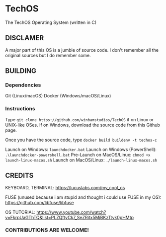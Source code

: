 # TechOS
The TechOS Operating System (written in C)
## DISCLAMER
A major part of this OS is a jumble of source code. I don't remember all the original sources but I do remember some.

## BUILDING
### Dependencies

Git (Linux/macOS)
Docker (Windows/macOS/Linux)

### Instructions

Type `git clone https://github.com/winbamstudios/TechOS` if on Linux or UNIX-like OSes.
If on Windows, download the source code from this Github page.

Once you have the source code, type `docker build buildenv -t techos-c`

Launch on Windows: `launchdocker.bat`
Launch on Windows (PowerShell): `.\launchdocker-powershell.bat`
Pre-Launch on MacOS/Linux: `chmod +x launch-linux-macos.sh`
Launch on MacOS/Linux: `./launch-linux-macos.sh`

## CREDITS
KEYBOARD, TERMINAL: https://lucuslabs.com/my_cool_os

FUSE (unused because i am stupid and thought i could use FUSE in my OS): https://github.com/libfuse/libfuse

OS TUTORIAL: https://www.youtube.com/watch?v=FkrpUaGThTQ&list=PLZQftyCk7_SeZRitx5MjBKzTtvk0pHMtp

### CONTRIBUTIONS ARE WELCOME!
